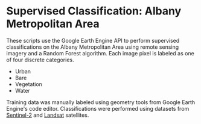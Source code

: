# Supervised Classification: Albany Metropolitan Area

These scripts use the Google Earth Engine API to perform supervised classifications on the Albany Metropolitan Area using remote sensing imagery and a Random Forest algorithm. 
Each image pixel is labeled as one of four discrete categories.
* Urban
* Bare
* Vegetation
* Water

Training data was manually labeled using geometry tools from Google Earth Engine's code editor. Classifications were performed using datasets from 
[Sentinel-2](https://developers.google.com/earth-engine/datasets/catalog/COPERNICUS_S2_SR) and 
[Landsat](https://developers.google.com/earth-engine/datasets/catalog/LANDSAT_LC08_C02_T1_L2) satellites.
